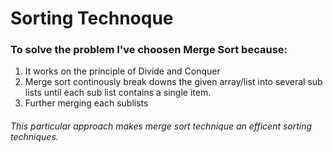 # Sorting Technoque
### To solve the problem I've choosen Merge Sort because:
  1. It works on the principle of Divide and Conquer
  2. Merge sort continously break downs the given array/list into several sub lists until each sub list contains a single item.
  3. Further merging each sublists 
###### This particular approach makes merge sort technique an efficent sorting techniques.
